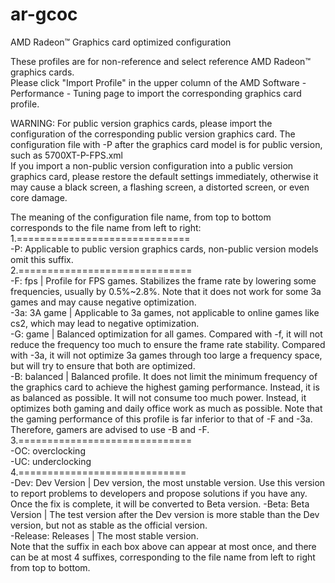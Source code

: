 # ar-gcoc  
AMD Radeon™ Graphics card optimized configuration  
  
These profiles are for non-reference and select reference AMD Radeon™ graphics cards.  
Please click "Import Profile" in the upper column of the AMD Software - Performance - Tuning page to import the corresponding graphics card profile.  
  
WARNING: For public version graphics cards, please import the configuration of the corresponding public version graphics card. The configuration file with -P after the graphics card model is for public version, such as 5700XT-P-FPS.xml  
If you import a non-public version configuration into a public version graphics card, please restore the default settings immediately, otherwise it may cause a black screen, a flashing screen, a distorted screen, or even core damage.  
  
The meaning of the configuration file name, from top to bottom corresponds to the file name from left to right:  
1.==============================  
-P: Applicable to public version graphics cards, non-public version models omit this suffix.  
2.==============================  
-F:  fps      | Profile for FPS games. Stabilizes the frame rate by lowering some frequencies, usually by 0.5%~2.8%. Note that it does not work for some 3a games and may cause negative optimization.  
-3a: 3A game  | Applicable to 3a games, not applicable to online games like cs2, which may lead to negative optimization.  
-G:  game     | Balanced optimization for all games. Compared with -f, it will not reduce the frequency too much to ensure the frame rate stability. Compared with -3a, it will not optimize 3a games through too large a frequency space, but will try to ensure that both are optimized.  
-B:  balanced | Balanced profile. It does not limit the minimum frequency of the graphics card to achieve the highest gaming performance. Instead, it is as balanced as possible. It will not consume too much power. Instead, it optimizes both gaming and daily office work as much as possible. Note that the gaming performance of this profile is far inferior to that of -F and -3a. Therefore, gamers are advised to use -B and -F.  
3.==============================  
-OC: overclocking  
-UC: underclocking  
4.=============================  
-Dev:  Dev Version  | Dev version, the most unstable version. Use this version to report problems to developers and propose solutions if you have any. Once the fix is ​​complete, it will be converted to Beta version.
-Beta: Beta Version | The test version after the Dev version is more stable than the Dev version, but not as stable as the official version.  
-Release: Releases  | The most stable version.  
Note that the suffix in each box above can appear at most once, and there can be at most 4 suffixes, corresponding to the file name from left to right from top to bottom.  
